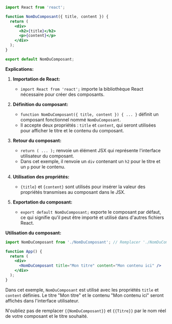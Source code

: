 ```jsx
import React from 'react';

function NomDuComposant({ title, content }) {
  return (
    <div>
      <h2>{title}</h2>
      <p>{content}</p>
    </div>
  );
}

export default NomDuComposant;
```

**Explications:**

1. **Importation de React:** 
   - `import React from 'react';` importe la bibliothèque React nécessaire pour créer des composants.

2. **Définition du composant:** 
   - `function NomDuComposant({ title, content }) { ... }` définit un composant fonctionnel nommé `NomDuComposant`. 
   - Il accepte deux propriétés : `title` et `content`, qui seront utilisées pour afficher le titre et le contenu du composant.

3. **Retour du composant:** 
   - `return ( ... );` renvoie un élément JSX qui représente l'interface utilisateur du composant. 
   - Dans cet exemple, il renvoie un `div` contenant un `h2` pour le titre et un `p` pour le contenu.

4. **Utilisation des propriétés:** 
   - `{title}` et `{content}` sont utilisés pour insérer la valeur des propriétés transmises au composant dans le JSX.

5. **Exportation du composant:** 
   - `export default NomDuComposant;` exporte le composant par défaut, ce qui signifie qu'il peut être importé et utilisé dans d'autres fichiers React.

**Utilisation du composant:**

```jsx
import NomDuComposant from './NomDuComposant'; // Remplacer './NomDuComposant' par le chemin réel

function App() {
  return (
    <div>
      <NomDuComposant title="Mon titre" content="Mon contenu ici" />
    </div>
  );
}
```

Dans cet exemple, `NomDuComposant` est utilisé avec les propriétés `title` et `content` définies. Le titre "Mon titre" et le contenu "Mon contenu ici" seront affichés dans l'interface utilisateur.

N'oubliez pas de remplacer `{{NomDuComposant}}` et `{{Titre}}` par le nom réel de votre composant et le titre souhaité.
